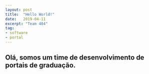 ```yaml
---
layout: post
title:  "Hello World!"
date:   2019-04-11
excerpt: "Team 404"
tag:
- software
- portal
---
```


## Olá, somos um time de desenvolvimento de portais de graduação.
